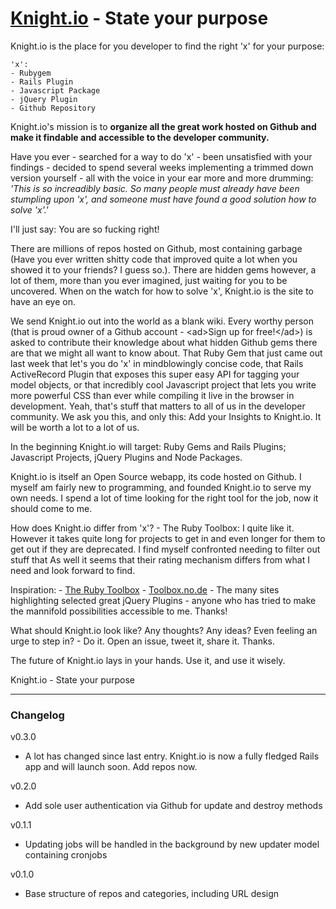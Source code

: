 # [Knight.io](http://www.knight.io) - State your purpose

Knight.io is the place for you developer to find the right 'x' for your purpose:

	'x':
	- Rubygem
	- Rails Plugin
	- Javascript Package
	- jQuery Plugin
	- Github Repository

Knight.io's mission is to **organize all the great work hosted on Github and make it findable and accessible to the developer community.**

Have you ever
	- searched for a way to do 'x'
	- been unsatisfied with your findings
	- decided to spend several weeks implementing a trimmed down version yourself
	- all with the voice in your ear more and more drumming: *'This is so increadibly basic. So many people must already have been stumpling upon 'x', and someone must have found a good solution how to solve 'x'.'*

I'll just say: You are so fucking right!

There are millions of repos hosted on Github, most containing garbage (Have you ever written shitty code that improved quite a lot when you showed it to your friends? I guess so.). There are hidden gems however, a lot of them, more than you ever imagined, just waiting for you to be uncovered. When on the watch for how to solve 'x', Knight.io is the site to have an eye on.

We send Knight.io out into the world as a blank wiki. Every worthy person (that is proud owner of a Github account - &lt;ad&gt;Sign up for free!&lt;/ad&gt;) is asked to contribute their knowledge about what hidden Github gems there are that we might all want to know about. That Ruby Gem that just came out last week that let's you do 'x' in mindblowingly concise code, that Rails ActiveRecord Plugin that exposes this super easy API for tagging your model objects, or that incredibly cool Javascript project that lets you write more powerful CSS than ever while compiling it live in the browser in development. Yeah, that's stuff that matters to all of us in the developer community. We ask you this, and only this: Add your Insights to Knight.io. It will be worth a lot to a lot of us.

In the beginning Knight.io will target: Ruby Gems and Rails Plugins; Javascript Projects, jQuery Plugins and Node Packages.

Knight.io is itself an Open Source webapp, its code hosted on Github. I myself am fairly new to programming, and founded Knight.io to serve my own needs. I spend a lot of time looking for the right tool for the job, now it should come to me.

How does Knight.io differ from 'x'?
	- The Ruby Toolbox: I quite like it. However it takes quite long for projects to get in and even longer for them to get out if they are deprecated. I find myself confronted needing to filter out stuff that As well it seems that their rating mechanism differs from what I need and look forward to find.

Inspiration:
	- [The Ruby Toolbox](http://ruby-toolbox.com)
	- [Toolbox.no.de](toolbox.no.de)
	- The many sites highlighting selected great jQuery Plugins
	- anyone who has tried to make the mannifold possibilities accessible to me. Thanks!

What should Knight.io look like? Any thoughts? Any ideas? Even feeling an urge to step in? - Do it. Open an issue, tweet it, share it. Thanks.

The future of Knight.io lays in your hands. Use it, and use it wisely.

Knight.io - State your purpose

---
### Changelog

v0.3.0
- A lot has changed since last entry. Knight.io is now a fully fledged Rails app and will launch soon. Add repos now.

v0.2.0
- Add sole user authentication via Github for update and destroy methods

v0.1.1
- Updating jobs will be handled in the background by new updater model containing cronjobs

v0.1.0
- Base structure of repos and categories, including URL design
